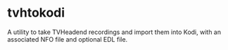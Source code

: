 # tvhtokodi

A utility to take TVHeadend recordings and import them into Kodi, with an
associated NFO file and optional EDL file.
